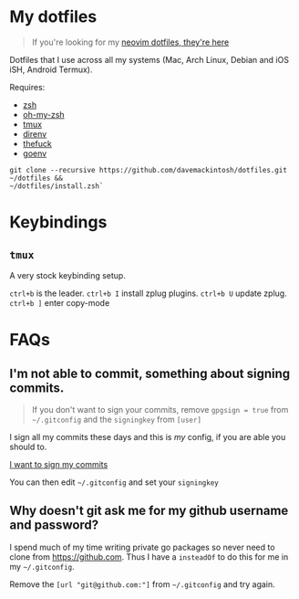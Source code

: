 # My dotfiles

> If you're looking for my [neovim dotfiles, they're here](https://github.com/davemackintosh/nvim)

Dotfiles that I use across all my systems (Mac, Arch Linux, Debian and iOS iSH, Android Termux).

Requires:

* [zsh](https://zsh.sourceforge.io)
* [oh-my-zsh](https://ohmyz.sh/#install)
* [tmux](https://github.com/tmux/tmux)
* [direnv](https://direnv.net)
* [thefuck](https://pypi.org/project/thefuck/)
* [goenv](https://github.com/syndbg/goenv)

```
git clone --recursive https://github.com/davemackintosh/dotfiles.git ~/dotfiles &&
~/dotfiles/install.zsh`
```

# Keybindings

## `tmux`

A very stock keybinding setup.

`ctrl+b` is the leader.
`ctrl+b I` install zplug plugins.
`ctrl+b U` update zplug.
`ctrl+b ]` enter copy-mode

# FAQs

## I'm not able to commit, something about signing commits.

> If you don't want to sign your commits, remove `gpgsign = true` from `~/.gitconfig` and the `signingkey` from `[user]`

I sign all my commits these days and this is _my_ config, if you are able you should to.

[I want to sign my commits](https://docs.github.com/en/authentication/managing-commit-signature-verification/signing-commits)

You can then edit `~/.gitconfig` and set your `signingkey`

## Why doesn't git ask me for my github username and password?

I spend much of my time writing private go packages so never need to clone from https://github.com. Thus I have a `insteadOf` to do this for me in my `~/.gitconfig`.

Remove the `[url "git@github.com:"]` from `~/.gitconfig` and try again.
